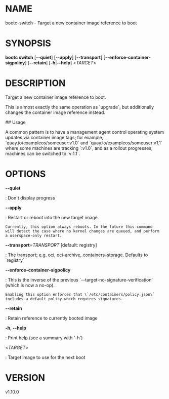 # NAME

bootc-switch - Target a new container image reference to boot

# SYNOPSIS

**bootc switch** \[**\--quiet**\] \[**\--apply**\] \[**\--transport**\]
\[**\--enforce-container-sigpolicy**\] \[**\--retain**\]
\[**-h**\|**\--help**\] \<*TARGET*\>

# DESCRIPTION

Target a new container image reference to boot.

This is almost exactly the same operation as \`upgrade\`, but
additionally changes the container image reference instead.

\## Usage

A common pattern is to have a management agent control operating system
updates via container image tags; for example,
\`quay.io/exampleos/someuser:v1.0\` and
\`quay.io/exampleos/someuser:v1.1\` where some machines are tracking
\`:v1.0\`, and as a rollout progresses, machines can be switched to
\`v:1.1\`.

# OPTIONS

**\--quiet**

:   Don\'t display progress

**\--apply**

:   Restart or reboot into the new target image.

    Currently, this option always reboots. In the future this command
    will detect the case where no kernel changes are queued, and perform
    a userspace-only restart.

**\--transport**=*TRANSPORT* \[default: registry\]

:   The transport; e.g. oci, oci-archive, containers-storage. Defaults
    to \`registry\`

**\--enforce-container-sigpolicy**

:   This is the inverse of the previous
    \`\--target-no-signature-verification\` (which is now a no-op).

    Enabling this option enforces that \`/etc/containers/policy.json\`
    includes a default policy which requires signatures.

**\--retain**

:   Retain reference to currently booted image

**-h**, **\--help**

:   Print help (see a summary with \'-h\')

\<*TARGET*\>

:   Target image to use for the next boot

# VERSION

v1.10.0
